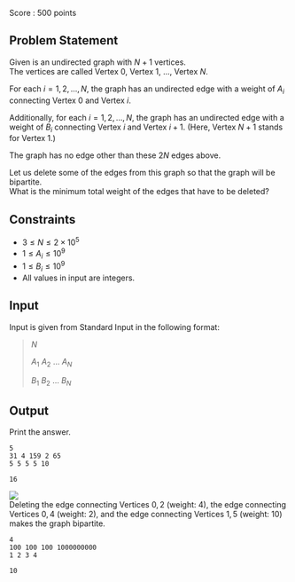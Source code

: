 Score : $500$ points

## Problem Statement

Given is an undirected graph with $N+1$ vertices.<br>
The vertices are called Vertex $0$, Vertex $1$, $\ldots$, Vertex $N$.

For each $i=1,2,\ldots,N$, the graph has an undirected edge with a weight of $A_i$ connecting Vertex $0$ and Vertex $i$.

Additionally, for each $i=1,2,\ldots,N$, the graph has an undirected edge with a weight of $B_i$ connecting Vertex $i$ and Vertex $i+1$. (Here, Vertex $N+1$ stands for Vertex $1$.)

The graph has no edge other than these $2N$ edges above.

Let us delete some of the edges from this graph so that the graph will be bipartite.<br>
What is the minimum total weight of the edges that have to be deleted?

## Constraints

- $3 \leq N \leq 2 \times 10^5$
- $1 \leq A_i \leq 10^9$
- $1 \leq B_i \leq 10^9$
- All values in input are integers.

## Input

Input is given from Standard Input in the following format:

> $N$
> 
> $A_1$ $A_2$ $\dots$ $A_N$
> 
> $B_1$ $B_2$ $\dots$ $B_N$

## Output

Print the answer.

```input1
5
31 4 159 2 65
5 5 5 5 10
```

```output1
16
```

![](https://img.atcoder.jp/ghi/ded08d4aa13d31bea28b91afe246c790.png)<br>
Deleting the edge connecting Vertices $0,2$ (weight: $4$), the edge connecting Vertices $0,4$ (weight: $2$), and the edge connecting Vertices $1,5$ (weight: $10$) makes the graph bipartite.

```input2
4
100 100 100 1000000000
1 2 3 4
```

```output2
10
```